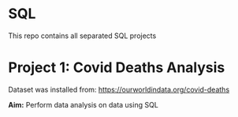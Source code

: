 # SQL
This repo contains all separated SQL projects

# Project 1: Covid Deaths Analysis
Dataset was installed from: https://ourworldindata.org/covid-deaths

**Aim:**
Perform data analysis on data using SQL
